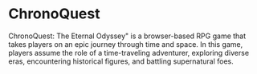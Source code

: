 # ChronoQuest
ChronoQuest: The Eternal Odyssey" is a browser-based RPG game that takes players on an epic journey through time and space. In this game, players assume the role of a time-traveling adventurer, exploring diverse eras, encountering historical figures, and battling supernatural foes.

